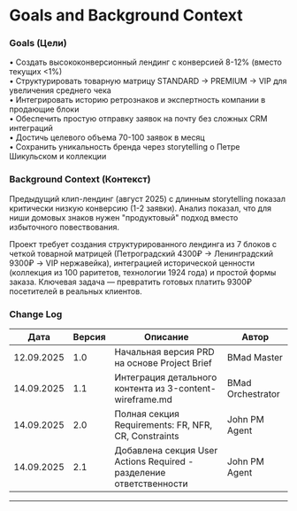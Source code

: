 # Goals and Background Context

### Goals (Цели)
• Создать высококонверсионный лендинг с конверсией 8-12% (вместо текущих <1%)  
• Структурировать товарную матрицу STANDARD → PREMIUM → VIP для увеличения среднего чека  
• Интегрировать историю ретрознаков и экспертность компании в продающие блоки  
• Обеспечить простую отправку заявок на почту без сложных CRM интеграций  
• Достичь целевого объема 70-100 заявок в месяц  
• Сохранить уникальность бренда через storytelling о Петре Шикульском и коллекции  

### Background Context (Контекст)

Предыдущий клип-лендинг (август 2025) с длинным storytelling показал критически низкую конверсию (1-2 заявки). Анализ показал, что для ниши домовых знаков нужен "продуктовый" подход вместо избыточного повествования. 

Проект требует создания структурированного лендинга из 7 блоков с четкой товарной матрицей (Петроградский 4300₽ → Ленинградский 9300₽ → VIP нержавейка), интеграцией исторической ценности (коллекция из 100 раритетов, технологии 1924 года) и простой формы заказа. Ключевая задача — превратить готовых платить 9300₽ посетителей в реальных клиентов.

### Change Log

| Дата | Версия | Описание | Автор |
|------|--------|----------|-------|
| 12.09.2025 | 1.0 | Начальная версия PRD на основе Project Brief | BMad Master |
| 14.09.2025 | 1.1 | Интеграция детального контента из 3-content-wireframe.md | BMad Orchestrator |
| 14.09.2025 | 2.0 | Полная секция Requirements: FR, NFR, CR, Constraints | John PM Agent |
| 14.09.2025 | 2.1 | Добавлена секция User Actions Required - разделение ответственности | John PM Agent |

---
